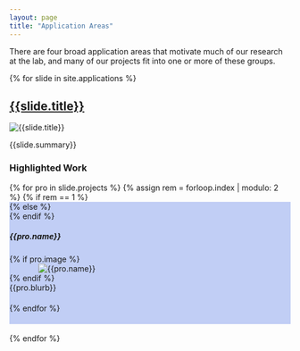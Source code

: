 ```yaml
---
layout: page
title: "Application Areas"
---
```

There are four broad application areas that motivate much of our research at the lab, and many of our projects fit into one or more of these groups.

{% for slide in site.applications %}
<div class="row checker" style="margin:auto;justify-content:center;width:100%;max-width:1000px">
  <h2><a href="{{ slide.url | relative_url}}">{{slide.title}}</a></h2>
  <img src="{{slide.splash | relative_url}}" alt="{{slide.title}}">
  <p>{{slide.summary}}</p>
  <h3>Highlighted Work</h3>
  {% for pro in slide.projects %}
  {% assign rem = forloop.index | modulo: 2 %}
    {% if rem == 1 %}
      <div class="row" style="background-color:#c1cef5;padding-bottom:20px">
    {% else %}
      <div class="row" style="padding-bottom:20px">
    {% endif %}
      <h5>{{pro.name}}</h5>
      {% if pro.image %}
      <div class="col" style="margin:0 auto;min-width:300px;max-width:400px">
        <img src="{{pro.image | relative_url}}" alt="{{pro.name}}">
      </div>
      {% endif %}
      <div class="col" style="width:100%;min-width:350px">
        {{pro.blurb}}
      </div>
    </div>
  {% endfor %}
</div>
<div>
&nbsp;
</div>
{% endfor %}
